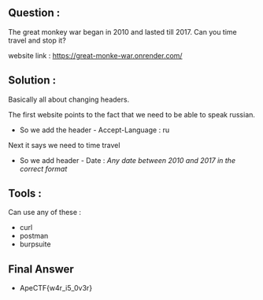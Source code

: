 ## Question : 
The great monkey war began in 2010 and lasted till 2017.
Can you time travel and stop it?

website link : https://great-monke-war.onrender.com/

## Solution : 

Basically all about changing headers.

The first website points to the fact that we need to be able to speak russian.
- So we add the header - Accept-Language : ru

Next it says we need to time travel
- So we add header - Date : *Any date between 2010 and 2017 in the correct format*

## Tools : 
Can use any of these : 

- curl
- postman
- burpsuite

## Final Answer
- ApeCTF{w4r_i5_0v3r}
